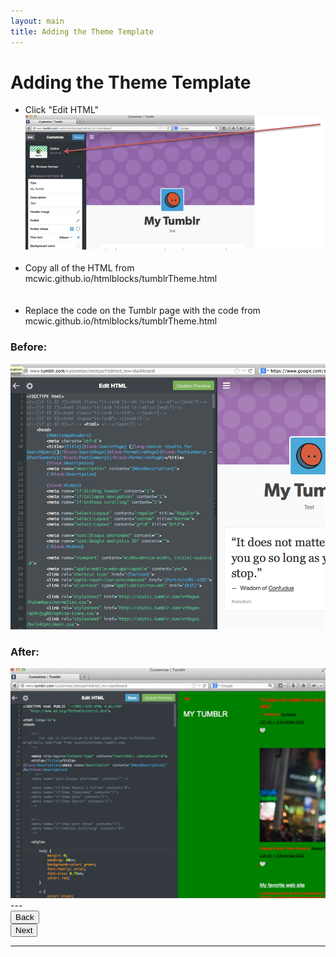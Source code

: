 ```yaml
---
layout: main
title: Adding the Theme Template
---
```


# Adding the Theme Template

<ul>
<li> Click "Edit HTML" </li>
<img src="../tumblrStep5.png"/>
<br><br>
<li> Copy all of the HTML from mcwic.github.io/htmlblocks/tumblrTheme.html </li>
<br><br>
<li> Replace the code on the Tumblr page with the code from mcwic.github.io/htmlblocks/tumblrTheme.html </li>
</ul>

<h3>Before:</h3>
<img src="../tumblrStep6.png"/>

<h3>After:</h3>
<img src="../tumblrStep7.png"/>
---

<div class="row">
  <div class="col-md-1">
    <a href="../setup"><button type="button" class="btn btn-primary btn-lg">Back</button></a>
  </div>
  <div class="col-md-1">
    <a href="../backgroundcolor"><button type="button" class="btn btn-primary btn-lg">Next</button></a>
  </div>
</div>

---